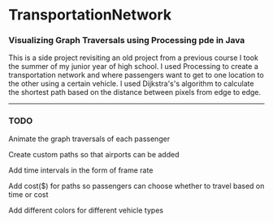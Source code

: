 # TransportationNetwork

### Visualizing Graph Traversals using Processing pde in Java

This is a side project revisiting an old project from a previous course I took the summer of my junior year of high school. 
I used Processing to create a transportation network and where passengers want to get to one location to the other using a certain vehicle. 
I used Dijkstra's's algorithm to calculate the shortest path based on the distance between pixels from edge to edge.

---

### TODO
Animate the graph traversals of each passenger

Create custom paths so that airports can be added

Add time intervals in the form of frame rate

Add cost($) for paths so passengers can choose whether to travel based on time or cost

Add different colors for different vehicle types

